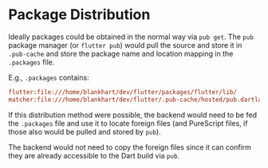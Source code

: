 # Package Distribution

Ideally packages could be obtained in the normal way via `pub get`.  The `pub` package manager (or `flutter pub`) would pull the source and store it in `.pub-cache` and store the package name and location mapping in the `.packages` file.

E.g., `.packages` contains:

```ini
flutter:file:///home/blankhart/dev/flutter/packages/flutter/lib/
matcher:file:///home/blankhart/dev/flutter/.pub-cache/hosted/pub.dartlang.org/matcher-0.12.6/lib/
```

If this distribution method were possible, the backend would need to be fed the `.packages` file and use it to locate foreign files (and PureScript files, if those also would be pulled and stored by `pub`).

The backend would not need to copy the foreign files since it can confirm they are already accessible to the Dart build via `pub`.
